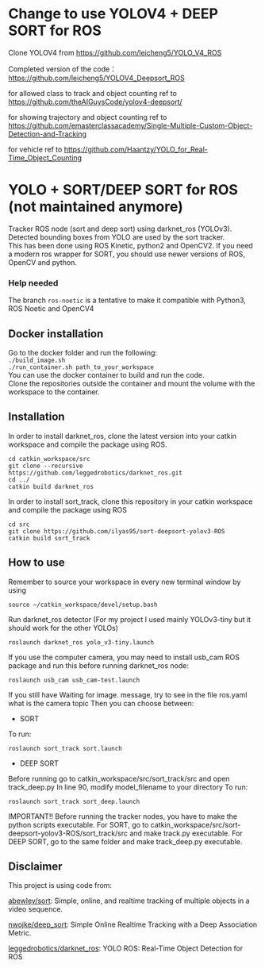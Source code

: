 # Change to use YOLOV4 + DEEP SORT for ROS 
Clone YOLOV4 from https://github.com/leicheng5/YOLO_V4_ROS

Completed version of the code：https://github.com/leicheng5/YOLOV4_Deepsort_ROS

for allowed class to track and object counting ref to https://github.com/theAIGuysCode/yolov4-deepsort/

for showing trajectory and object counting ref to https://github.com/emasterclassacademy/Single-Multiple-Custom-Object-Detection-and-Tracking

for vehicle ref to https://github.com/Haantzy/YOLO_for_Real-Time_Object_Counting



# YOLO + SORT/DEEP SORT for ROS (not maintained anymore)
Tracker ROS node (sort and deep sort) using darknet_ros (YOLOv3).
Detected bounding boxes from YOLO are used by the sort tracker.  
This has been done using ROS Kinetic, python2 and OpenCV2. If you need a modern ros wrapper for SORT, you should use newer versions of ROS, OpenCV and python.
### Help needed
The branch ```ros-noetic``` is a tentative to make it compatible with Python3, ROS Noetic and OpenCV4


## Docker installation
Go to the docker folder and run the following:   
```./build_image.sh ```   
```./run_container.sh path_to_your_workspace```   
You can use the docker container to build and run the code.     
Clone the repositories outside the container and mount the volume with the workspace to the container.

## Installation
In order to install darknet_ros, clone the latest version into your catkin workspace and compile the package using ROS.

    cd catkin_workspace/src
    git clone --recursive https://github.com/leggedrobotics/darknet_ros.git
    cd ../
    catkin build darknet_ros
In order to install sort_track, clone this repository in your catkin workspace and compile the package using ROS

    cd src
    git clone https://github.com/ilyas95/sort-deepsort-yolov3-ROS
    catkin build sort_track
   
## How to use  
Remember to source your workspace in every new terminal window by using

    source ~/catkin_workspace/devel/setup.bash
Run darknet_ros detector (For my project I used mainly YOLOv3-tiny but it should work for the other YOLOs)
    
    roslaunch darknet_ros yolo_v3-tiny.launch
If you use the computer camera, you may need to install usb_cam ROS package and run this before running darknet_ros node:

    roslaunch usb_cam usb_cam-test.launch
If you still have Waiting for image. message, try to see in the file ros.yaml what is the camera topic
Then you can choose between:
- SORT  


To run:

    roslaunch sort_track sort.launch
    
    
- DEEP SORT


Before running go to catkin_workspace/src/sort_track/src and open track_deep.py
In line 90, modify model_filename to your directory
To run:

    roslaunch sort_track sort_deep.launch
IMPORTANT!! Before running the tracker nodes, you have to make the python scripts executable.
For SORT, go to catkin_workspace/src/sort-deepsort-yolov3-ROS/sort_track/src and make track.py executable.
For DEEP SORT, go to the same folder and make track_deep.py executable.

## Disclaimer

This project is using code from:

[abewley/sort](https://github.com/abewley/sort): Simple, online, and realtime tracking of multiple objects in a video sequence.

[nwojke/deep_sort](https://github.com/nwojke/deep_sort): Simple Online Realtime Tracking with a Deep Association Metric.

[leggedrobotics/darknet_ros](https://github.com/leggedrobotics/darknet_ros): YOLO ROS: Real-Time Object Detection for ROS
